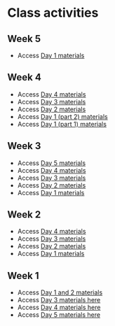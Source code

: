 # Class activities

## Week 5
- Access [Day 1 materials](https://colab.research.google.com/github/DartDoesData/python-practice/blob/main/Week_5_Day_1.ipynb)

## Week 4
- Access [Day 4 materials](https://colab.research.google.com/github/DartDoesData/python-practice/blob/main/Week_4_Day_4.ipynb)
- Access [Day 3 materials](https://colab.research.google.com/github/DartDoesData/python-practice/blob/main/Week_4_Day_3.ipynb)
- Access [Day 2 materials](https://colab.research.google.com/github/DartDoesData/python-practice/blob/main/Week_4_Day_2_warmup.ipynb)
- Access [Day 1 (part 2) materials](https://colab.research.google.com/github/DartDoesData/python-practice/blob/main/Week_4_Day_1_part_2.ipynb)
- Access [Day 1 (part 1) materials](https://colab.research.google.com/github/DartDoesData/python-practice/blob/main/Week_4_Day_1_part_1.ipynb)

## Week 3
- Access [Day 5 materials](https://colab.research.google.com/github/DartDoesData/python-practice/blob/main/Week_3_Day_5.ipynb)
- Access [Day 4 materials](https://colab.research.google.com/github/DartDoesData/python-practice/blob/main/Week_3_Day_4.ipynb)
- Access [Day 3 materials](https://colab.research.google.com/github/DartDoesData/python-practice/blob/main/Week_3_Day_3.ipynb)
- Access [Day 2 materials](https://colab.research.google.com/github/DartDoesData/python-practice/blob/main/Week_3_Day_2.ipynb)
- Access [Day 1 materials](https://colab.research.google.com/github/DartDoesData/python-practice/blob/main/Week_3_Day_1.ipynb)

## Week 2
- Access [Day 4 materials](https://colab.research.google.com/github/DartDoesData/python-practice/blob/main/Week_2_Day_4.ipynb)
- Access [Day 3 materials](https://colab.research.google.com/github/DartDoesData/python-practice/blob/main/Week_2_Day_3.ipynb)
- Access [Day 2 materials](https://colab.research.google.com/github/DartDoesData/python-practice/blob/main/Week_2_Day_2.ipynb)
- Access [Day 1 materials](https://colab.research.google.com/github/DartDoesData/python-practice/blob/main/Week_2_Day_1.ipynb)

## Week 1
- Access [Day 1 and 2 materials](https://drive.google.com/drive/u/0/folders/1qNcotNCrUDSY4Bt8ISc-_R5BAuhllYLj)
- Access [Day 3 materials here](https://colab.research.google.com/github/DartDoesData/python-practice/blob/main/Day_3.ipynb)
- Access [Day 4 materials here](https://colab.research.google.com/github/DartDoesData/python-practice/blob/main/Day_4.ipynb)
- Access [Day 5 materials here](https://colab.research.google.com/github/DartDoesData/python-practice/blob/main/Day_5.ipynb)
